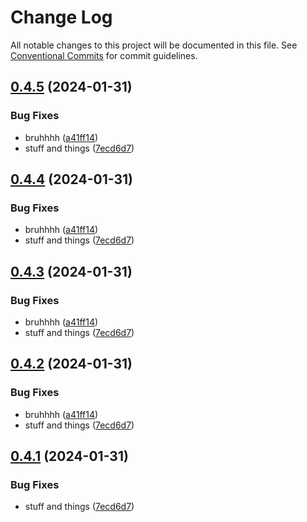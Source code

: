 # Change Log

All notable changes to this project will be documented in this file.
See [Conventional Commits](https://conventionalcommits.org) for commit guidelines.

## [0.4.5](https://github.com/CordXApp/node-sdk/compare/v0.4.0...v0.4.5) (2024-01-31)


### Bug Fixes

* bruhhhh ([a41ff14](https://github.com/CordXApp/node-sdk/commit/a41ff14da52232585fe1401d6effe50a65fbdb6d))
* stuff and things ([7ecd6d7](https://github.com/CordXApp/node-sdk/commit/7ecd6d7e27ee94f4201021fe28000d62a9d8b0ee))





## [0.4.4](https://github.com/CordXApp/node-sdk/compare/v0.4.0...v0.4.4) (2024-01-31)


### Bug Fixes

* bruhhhh ([a41ff14](https://github.com/CordXApp/node-sdk/commit/a41ff14da52232585fe1401d6effe50a65fbdb6d))
* stuff and things ([7ecd6d7](https://github.com/CordXApp/node-sdk/commit/7ecd6d7e27ee94f4201021fe28000d62a9d8b0ee))





## [0.4.3](https://github.com/CordXApp/node-sdk/compare/v0.4.0...v0.4.3) (2024-01-31)


### Bug Fixes

* bruhhhh ([a41ff14](https://github.com/CordXApp/node-sdk/commit/a41ff14da52232585fe1401d6effe50a65fbdb6d))
* stuff and things ([7ecd6d7](https://github.com/CordXApp/node-sdk/commit/7ecd6d7e27ee94f4201021fe28000d62a9d8b0ee))





## [0.4.2](https://github.com/CordXApp/node-sdk/compare/v0.4.0...v0.4.2) (2024-01-31)


### Bug Fixes

* bruhhhh ([a41ff14](https://github.com/CordXApp/node-sdk/commit/a41ff14da52232585fe1401d6effe50a65fbdb6d))
* stuff and things ([7ecd6d7](https://github.com/CordXApp/node-sdk/commit/7ecd6d7e27ee94f4201021fe28000d62a9d8b0ee))





## [0.4.1](https://github.com/CordXApp/node-sdk/compare/v0.4.0...v0.4.1) (2024-01-31)


### Bug Fixes

* stuff and things ([7ecd6d7](https://github.com/CordXApp/node-sdk/commit/7ecd6d7e27ee94f4201021fe28000d62a9d8b0ee))
